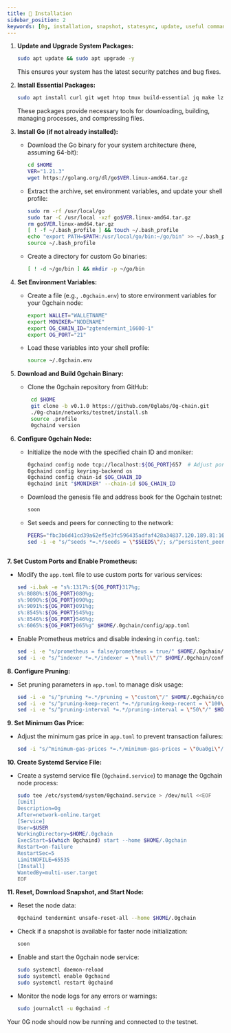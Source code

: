 ```yaml
---
title: 💾 Installation
sidebar_position: 2
keywords: [0g, installation, snapshot, statesync, update, useful commands]
---
```


1. **Update and Upgrade System Packages:**

   ```bash
   sudo apt update && sudo apt upgrade -y
   ```

   This ensures your system has the latest security patches and bug fixes.

2. **Install Essential Packages:**

   ```bash
   sudo apt install curl git wget htop tmux build-essential jq make lz4 gcc unzip -y
   ```

   These packages provide necessary tools for downloading, building, managing processes, and compressing files.

3. **Install Go (if not already installed):**

   - Download the Go binary for your system architecture (here, assuming 64-bit):

     ```bash
     cd $HOME
     VER="1.21.3"
     wget https://golang.org/dl/go$VER.linux-amd64.tar.gz
     ```

   - Extract the archive, set environment variables, and update your shell profile:

     ```bash
     sudo rm -rf /usr/local/go
     sudo tar -C /usr/local -xzf go$VER.linux-amd64.tar.gz
     rm go$VER.linux-amd64.tar.gz
     [ ! -f ~/.bash_profile ] && touch ~/.bash_profile
     echo "export PATH=$PATH:/usr/local/go/bin:~/go/bin" >> ~/.bash_profile
     source ~/.bash_profile
     ```

   - Create a directory for custom Go binaries:

     ```bash
     [ ! -d ~/go/bin ] && mkdir -p ~/go/bin
     ```

4. **Set Environment Variables:**

   - Create a file (e.g., `.0gchain.env`) to store environment variables for your 0gchain node:

     ```bash
     export WALLET="WALLETNAME"  
     export MONIKER="NODENAME" 
     export OG_CHAIN_ID="zgtendermint_16600-1"
     export OG_PORT="21"    
     ```

   - Load these variables into your shell profile:

     ```bash
     source ~/.0gchain.env
     ```

5. **Download and Build 0gchain Binary:**

   - Clone the 0gchain repository from GitHub:

     ```bash
      cd $HOME
      git clone -b v0.1.0 https://github.com/0glabs/0g-chain.git
      ./0g-chain/networks/testnet/install.sh
      source .profile
      0gchaind version
     ```

6. **Configure 0gchain Node:**

   - Initialize the node with the specified chain ID and moniker:

     ```bash
     0gchaind config node tcp://localhost:${OG_PORT}657  # Adjust port if needed
     0gchaind config keyring-backend os
     0gchaind config chain-id $OG_CHAIN_ID
     0gchaind init "$MONIKER" --chain-id $OG_CHAIN_ID
     ```

   - Download the genesis file and address book for the Ogchain testnet:

     ```bash
     soon
     ```

   - Set seeds and peers for connecting to the network:

     ```bash
     PEERS="fbc3b6d41cd39a62ef5e3fc596435adfaf428a34@37.120.189.81:16656,645531eb02b275a59cc3b1af99e541852849f695@84.247.139.25:16656,d00273ac6a2470cd4e48008d9af4d2521b134394@62.169.29.136:26656,f5a7d34355f6d89b7ece583131c6b1f79ac5485e@218.102.97.67:25856,a3e6c6214805c1c068882f1981855c7a9f5926ea@213.168.249.202:26656,da1f4985ce3df05fd085460485adefa93592a54c@172.232.33.25:26656,91f079ccd2e0edf42e0fa57183ac92c22c525658@14.245.25.144:14256,9d09d391b2cf706a597d03fe8bb6700fe5cac53d@65.108.198.183:18456,5a202fb905f20f96d8ff0726f0c0756d17cf23d8@43.248.98.100:26656,74775d65b6ab427c685efcaa8190912d3a60e562@123.19.45.21:12656,f2693dd86766b5bf8fd6ab87e2e970d564d20aff@54.193.250.204:26656,9d7564df34efa146a94c073e5bf3f5e11f947b75@155.133.22.230:26656,e179d05dc792d9b902be3baa7a31a07a92afbcf0@118.142.83.5:26656,c4b9c3a7f3651af729d73b150e714ee91e7585c1@14.176.200.133:26656,f64f0fb500c62bffa33d60450d30792ee4b5fbd0@167.86.119.168:26656,d4085fd93ab77576f2acdb25d2d817061db5afe6@62.169.19.156:26656,2b8ee12f4f94ebc337af94dbec07de6f029a24e6@94.16.31.161:26656,0f5022e4265184052a5468379687625a81fd255e@154.12.253.116:26656,3859828e1099214de14dae91d1f7decf2374eeb4@47.236.170.254:26656,23b0a0624699f85062ddebf910583f70a5b9e86b@14.167.152.116:14256,b8f8ed478f2794629fdb5cf0c01edaed80f00f84@168.119.64.172:26656,5d81d59e81356a33e6ccccaa3d419ff73244697e@107.173.18.103:26656,c4d619f6088cb0b24b4ab43a0510bf9251ab5d7f@54.241.167.190:26656,a83f5d07a8a64827851c9f1d0c21c900b9309608@188.166.181.110:26656,19943cbe46cdb9eb37cb06c0067ce63154eee6ea@213.199.52.155:26656,a6ff8a651dd0a0e66dbfb2174ccadcbbcf567b29@66.94.122.224:26656,f3c912cf5653e51ee94aaad0589a3d176d31a19d@157.90.0.102:31656,141dbd90d5c3411c9ba72ba03704ccdb70875b01@65.109.147.58:36656,cd529839591e13f5ed69e9a029c5d7d96de170fe@46.4.55.46:34656,a8d7c5a051c4649ba7e267c94e48a7c64a00f0eb@65.108.127.146:26656" && \ SEEDS="c4d619f6088cb0b24b4ab43a0510bf9251ab5d7f@54.241.167.190:26656,44d11d4ba92a01b520923f51632d2450984d5886@54.176.175.48:26656,f2693dd86766b5bf8fd6ab87e2e970d564d20aff@54.193.250.204:26656,f878d40c538c8c23653a5b70f615f8dccec6fb9f@54.215.187.94:26656" && \
     sed -i -e "s/^seeds *=.*/seeds = \"$SEEDS\"/; s/^persistent_peers *=.*/persistent_peers = \"$PEERS\"/" $HOME/.0gchain/config/config.toml
   ```

**7. Set Custom Ports and Enable Prometheus:**

   - Modify the `app.toml` file to use custom ports for various services:

     ```bash
     sed -i.bak -e "s%:1317%:${OG_PORT}317%g;
     s%:8080%:${OG_PORT}080%g;
     s%:9090%:${OG_PORT}090%g;
     s%:9091%:${OG_PORT}091%g;
     s%:8545%:${OG_PORT}545%g;
     s%:8546%:${OG_PORT}546%g;
     s%:6065%:${OG_PORT}065%g" $HOME/.0gchain/config/app.toml
     ```

   - Enable Prometheus metrics and disable indexing in `config.toml`:

     ```bash
     sed -i -e "s/prometheus = false/prometheus = true/" $HOME/.0gchain/config/config.toml
     sed -i -e "s/^indexer *=.*/indexer = \"null\"/" $HOME/.0gchain/config/config.toml
     ```

**8. Configure Pruning:**

   - Set pruning parameters in `app.toml` to manage disk usage:

     ```bash
     sed -i -e "s/^pruning *=.*/pruning = \"custom\"/" $HOME/.0gchain/config/app.toml
     sed -i -e "s/^pruning-keep-recent *=.*/pruning-keep-recent = \"100\"/" $HOME/.0gchain/config/app.toml
     sed -i -e "s/^pruning-interval *=.*/pruning-interval = \"50\"/" $HOME/.0gchain/config/app.toml
     ```

**9. Set Minimum Gas Price:**

   - Adjust the minimum gas price in `app.toml` to prevent transaction failures:

     ```bash
     sed -i "s/^minimum-gas-prices *=.*/minimum-gas-prices = \"0ua0gi\"/" $HOME/.0gchain/config/app.toml
     ```

**10. Create Systemd Service File:**

   - Create a systemd service file (`0gchaind.service`) to manage the 0gchain node process:

     ```bash
     sudo tee /etc/systemd/system/0gchaind.service > /dev/null <<EOF
     [Unit]
     Description=Og 
     After=network-online.target
     [Service]
     User=$USER
     WorkingDirectory=$HOME/.0gchain
     ExecStart=$(which 0gchaind) start --home $HOME/.0gchain
     Restart=on-failure
     RestartSec=5
     LimitNOFILE=65535
     [Install]
     WantedBy=multi-user.target
     EOF
     ```

**11. Reset, Download Snapshot, and Start Node:**

   - Reset the node data:

     ```bash
     0gchaind tendermint unsafe-reset-all --home $HOME/.0gchain
     ```

   - Check if a snapshot is available for faster node initialization:

     ```bash
     soon
     ```

   - Enable and start the 0gchain node service:

     ```bash
     sudo systemctl daemon-reload
     sudo systemctl enable 0gchaind
     sudo systemctl restart 0gchaind
     ```

   - Monitor the node logs for any errors or warnings:

     ```bash
     sudo journalctl -u 0gchaind -f
     ```

Your 0G node should now be running and connected to the testnet.
